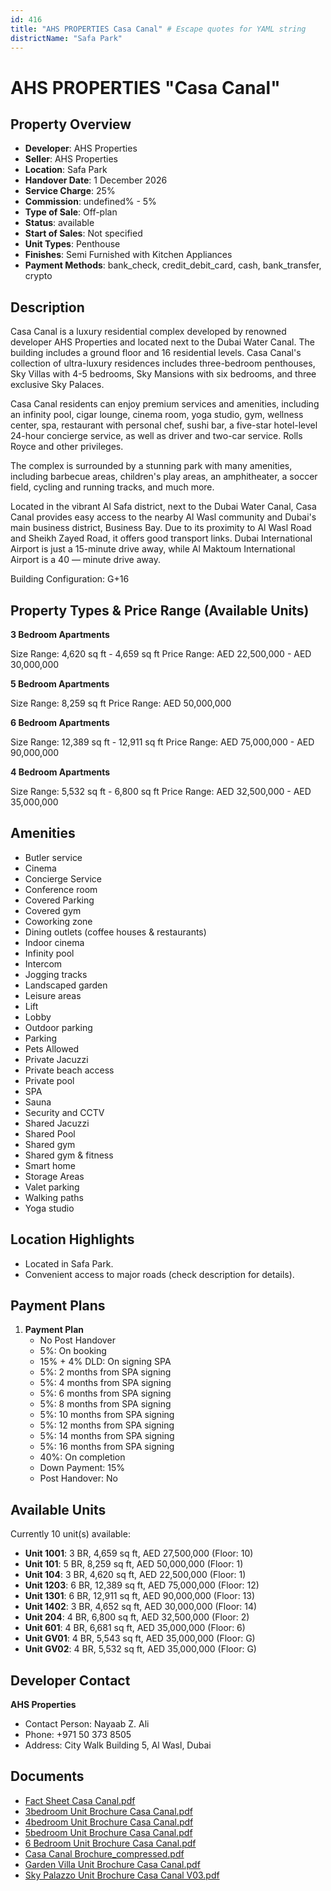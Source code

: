 ```yaml
---
id: 416
title: "AHS PROPERTIES Casa Canal" # Escape quotes for YAML string
districtName: "Safa Park"
---
```


# AHS PROPERTIES "Casa Canal"

## Property Overview
- **Developer**: AHS Properties
- **Seller**: AHS Properties
- **Location**: Safa Park
- **Handover Date**: 1 December 2026
- **Service Charge**: 25%
- **Commission**: undefined% - 5%
- **Type of Sale**: Off-plan
- **Status**: available
- **Start of Sales**: Not specified
- **Unit Types**: Penthouse
- **Finishes**: Semi Furnished with Kitchen Appliances
- **Payment Methods**: bank_check, credit_debit_card, cash, bank_transfer, crypto

## Description
Casa Canal is a luxury residential complex developed by renowned developer AHS Properties and located next to the Dubai Water Canal. The building includes a ground floor and 16 residential levels. Casa Canal's collection of ultra-luxury residences includes three-bedroom penthouses, Sky Villas with 4-5 bedrooms, Sky Mansions with six bedrooms, and three exclusive Sky Palaces.

Casa Canal residents can enjoy premium services and amenities, including an infinity pool, cigar lounge, cinema room, yoga studio, gym, wellness center, spa, restaurant with personal chef, sushi bar, a five-star hotel-level 24-hour concierge service, as well as driver and two-car service. Rolls Royce and other privileges.

The complex is surrounded by a stunning park with many amenities, including barbecue areas, children's play areas, an amphitheater, a soccer field, cycling and running tracks, and much more.

Located in the vibrant Al Safa district, next to the Dubai Water Canal, Casa Canal provides easy access to the nearby Al Wasl community and Dubai's main business district, Business Bay. Due to its proximity to Al Wasl Road and Sheikh Zayed Road, it offers good transport links. Dubai International Airport is just a 15-minute drive away, while Al Maktoum International Airport is a 40 — minute drive away.

Building Configuration: G+16

## Property Types & Price Range (Available Units)
**3 Bedroom Apartments**

Size Range: 4,620 sq ft - 4,659 sq ft
Price Range: AED 22,500,000 - AED 30,000,000

**5 Bedroom Apartments**

Size Range: 8,259 sq ft
Price Range: AED 50,000,000

**6 Bedroom Apartments**

Size Range: 12,389 sq ft - 12,911 sq ft
Price Range: AED 75,000,000 - AED 90,000,000

**4 Bedroom Apartments**

Size Range: 5,532 sq ft - 6,800 sq ft
Price Range: AED 32,500,000 - AED 35,000,000

## Amenities
- Butler service
- Cinema
- Concierge Service
- Conference room
- Covered Parking
- Covered gym
- Coworking zone
- Dining outlets  (coffee houses & restaurants)
- Indoor cinema
- Infinity pool
- Intercom
- Jogging tracks
- Landscaped garden
- Leisure areas
- Lift
- Lobby
- Outdoor parking
- Parking
- Pets Allowed
- Private Jacuzzi
- Private beach access
- Private pool
- SPA
- Sauna
- Security and CCTV
- Shared Jacuzzi
- Shared Pool
- Shared gym
- Shared gym & fitness
- Smart home
- Storage Areas
- Valet parking
- Walking paths
- Yoga studio

## Location Highlights
- Located in Safa Park.
- Convenient access to major roads (check description for details).

## Payment Plans
1. **Payment Plan**
   - No Post Handover
   - 5%: On booking
   - 15% + 4% DLD: On signing SPA
   - 5%: 2 months from SPA signing
   - 5%: 4 months from SPA signing
   - 5%: 6 months from SPA signing
   - 5%: 8 months from SPA signing
   - 5%: 10 months from SPA signing
   - 5%: 12 months from SPA signing
   - 5%: 14 months from SPA signing
   - 5%: 16 months from SPA signing
   - 40%: On completion
   - Down Payment: 15%
   - Post Handover: No

## Available Units
Currently 10 unit(s) available:
- **Unit 1001**: 3 BR, 4,659 sq ft, AED 27,500,000 (Floor: 10)
- **Unit 101**: 5 BR, 8,259 sq ft, AED 50,000,000 (Floor: 1)
- **Unit 104**: 3 BR, 4,620 sq ft, AED 22,500,000 (Floor: 1)
- **Unit 1203**: 6 BR, 12,389 sq ft, AED 75,000,000 (Floor: 12)
- **Unit 1301**: 6 BR, 12,911 sq ft, AED 90,000,000 (Floor: 13)
- **Unit 1402**: 3 BR, 4,652 sq ft, AED 30,000,000 (Floor: 14)
- **Unit 204**: 4 BR, 6,800 sq ft, AED 32,500,000 (Floor: 2)
- **Unit 601**: 4 BR, 6,681 sq ft, AED 35,000,000 (Floor: 6)
- **Unit GV01**: 4 BR, 5,543 sq ft, AED 35,000,000 (Floor: G)
- **Unit GV02**: 4 BR, 5,532 sq ft, AED 35,000,000 (Floor: G)

## Developer Contact
**AHS Properties**
- Contact Person: Nayaab Z. Ali
- Phone: +971 50 373 8505
- Address: City Walk Building 5, Al Wasl, Dubai

## Documents
- [Fact Sheet Casa Canal.pdf](https://cdn.geniemap.net/2025/04/09/1Pd43AbxDcVhqjRyJHje4pJvtEy1CQCXQKj88NdW.pdf)
- [3bedroom Unit Brochure Casa Canal.pdf](https://cdn.geniemap.net/2025/04/09/1jzbjYADqp1djJxczmiX9MGN58TCsFTEjQCffgBn.pdf)
- [4bedroom Unit Brochure Casa Canal.pdf](https://cdn.geniemap.net/2025/04/09/rTjTaAuNhBvQWCS08F1C1tlSpREd1FrJR8iP4vgH.pdf)
- [5bedroom Unit Brochure Casa Canal.pdf](https://cdn.geniemap.net/2025/04/09/RkIxOsWRNfojO2Fe6JtPIlhIBj3ilCGmAY64qd7N.pdf)
- [6 Bedroom Unit Brochure Casa Canal.pdf](https://cdn.geniemap.net/2025/04/09/BzQ7cyilCvf6PSTyEhjVzDwko103XCMNecBJwwYl.pdf)
- [Casa Canal Brochure_compressed.pdf](https://cdn.geniemap.net/2025/04/09/iB5VBtwt5CeqKPZNH94JznS5XrnlSxA9U29y6obm.pdf)
- [Garden Villa Unit Brochure Casa Canal.pdf](https://cdn.geniemap.net/2025/04/09/Yx4a2EjcQSMq1fVTCwRR4DIBMeLbXwqjLjQSJMKh.pdf)
- [Sky Palazzo Unit Brochure Casa Canal V03.pdf](https://cdn.geniemap.net/2025/04/09/OFgXD6qcqNJS8HMAwT1yX1PgRuxDw5CewWjf3RKQ.pdf)
